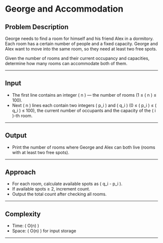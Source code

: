# George and Accommodation


## Problem Description

George needs to find a room for himself and his friend Alex in a dormitory. Each room has a certain number of people and a fixed capacity. George and Alex want to move into the same room, so they need at least two free spots.

Given the number of rooms and their current occupancy and capacities, determine how many rooms can accommodate both of them.

---

## Input

- The first line contains an integer \( n \) — the number of rooms (1 ≤ \( n \) ≤ 100).  
- Next \( n \) lines each contain two integers \( p_i \) and \( q_i \) (0 ≤ \( p_i \) ≤ \( q_i \) ≤ 100), the current number of occupants and the capacity of the \( i \)-th room.

---

## Output

- Print the number of rooms where George and Alex can both live (rooms with at least two free spots).

---

## Approach

- For each room, calculate available spots as \( q_i - p_i \).
- If available spots ≥ 2, increment count.
- Output the total count after checking all rooms.

---

## Complexity

- Time: \( O(n) \)  
- Space: \( O(n) \) for input storage

---
